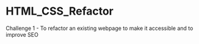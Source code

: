 # HTML_CSS_Refactor
Challenge 1 - To refactor an existing webpage to make it accessible and to improve SEO
